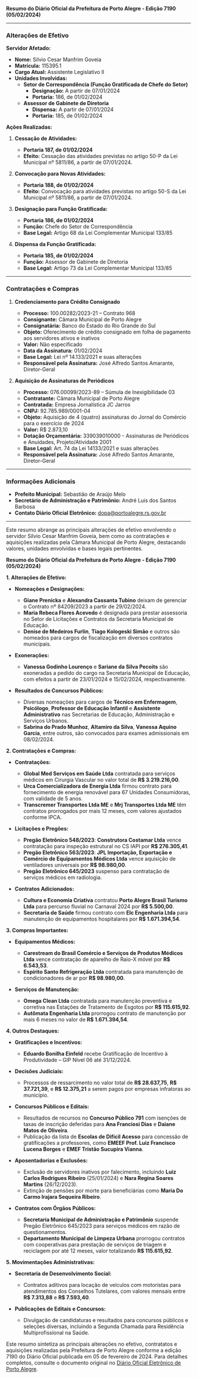 **Resumo do Diário Oficial da Prefeitura de Porto Alegre - Edição 7190 (05/02/2024)**

---

### **Alterações de Efetivo**

**Servidor Afetado:**  
- **Nome:** Silvio Cesar Manfrim Goveia  
- **Matrícula:** 115395.1  
- **Cargo Atual:** Assistente Legislativo II  
- **Unidades Involvidas:**
  - **Setor de Correspondência (Função Gratificada de Chefe do Setor)**
    - **Designação:** A partir de 07/01/2024
    - **Portaria:** 186, de 01/02/2024
  - **Assessor de Gabinete de Diretoria**
    - **Dispensa:** A partir de 07/01/2024
    - **Portaria:** 185, de 01/02/2024

**Ações Realizadas:**
1. **Cessação de Atividades:**  
   - **Portaria 187, de 01/02/2024**  
   - **Efeito:** Cessação das atividades previstas no artigo 50-P da Lei Municipal nº 5811/86, a partir de 07/01/2024.
   
2. **Convocação para Novas Atividades:**  
   - **Portaria 188, de 01/02/2024**  
   - **Efeito:** Convocação para atividades previstas no artigo 50-S da Lei Municipal nº 5811/86, a partir de 07/01/2024.
   
3. **Designação para Função Gratificada:**  
   - **Portaria 186, de 01/02/2024**  
   - **Função:** Chefe do Setor de Correspondência  
   - **Base Legal:** Artigo 68 da Lei Complementar Municipal 133/85
   
4. **Dispensa da Função Gratificada:**  
   - **Portaria 185, de 01/02/2024**  
   - **Função:** Assessor de Gabinete de Diretoria  
   - **Base Legal:** Artigo 73 da Lei Complementar Municipal 133/85

---

### **Contratações e Compras**

1. **Credenciamento para Crédito Consignado**
   - **Processo:** 100.00282/2023-21 – Contrato 968
   - **Consignante:** Câmara Municipal de Porto Alegre
   - **Consignatária:** Banco do Estado do Rio Grande do Sul
   - **Objeto:** Oferecimento de crédito consignado em folha de pagamento aos servidores ativos e inativos
   - **Valor:** Não especificado
   - **Data da Assinatura:** 01/02/2024
   - **Base Legal:** Lei nº 14.133/2021 e suas alterações
   - **Responsável pela Assinatura:** José Alfredo Santos Amarante, Diretor-Geral

2. **Aquisição de Assinaturas de Periódicos**
   - **Processo:** 076.00099/2023-89 – Súmula de Inexigibilidade 03
   - **Contratante:** Câmara Municipal de Porto Alegre
   - **Contratada:** Empresa Jornalística JC Jarros
   - **CNPJ:** 92.785.989/0001-04
   - **Objeto:** Aquisição de 4 (quatro) assinaturas do Jornal do Comércio para o exercício de 2024
   - **Valor:** R$ 2.873,10
   - **Dotação Orçamentária:** 339039010000 - Assinaturas de Periódicos e Anuidades, Projeto/Atividade 2001
   - **Base Legal:** Art. 74 da Lei 14133/2021 e suas alterações
   - **Responsável pela Assinatura:** José Alfredo Santos Amarante, Diretor-Geral

---

### **Informações Adicionais**

- **Prefeito Municipal:** Sebastião de Araújo Melo
- **Secretário de Administração e Patrimônio:** André Luis dos Santos Barbosa
- **Contato Diário Oficial Eletrônico:** dopa@portoalegre.rs.gov.br

---

Este resumo abrange as principais alterações de efetivo envolvendo o servidor Silvio Cesar Manfrim Goveia, bem como as contratações e aquisições realizadas pela Câmara Municipal de Porto Alegre, destacando valores, unidades envolvidas e bases legais pertinentes.

**Resumo do Diário Oficial da Prefeitura de Porto Alegre - Edição 7190 (05/02/2024)**

**1. Alterações de Efetivo:**

- **Nomeações e Designações:**
  - **Giane Prenicka** e **Alexandra Cassanta Tubino** deixam de gerenciar o Contrato nº 84209/2023 a partir de 29/02/2024.
  - **Maria Rebeca Flores Acevedo** é designada para prestar assessoria no Setor de Licitações e Contratos da Secretaria Municipal de Educação.
  - **Denise de Medeiros Furlin**, **Tiago Kologeski Simão** e outros são nomeados para cargos de fiscalização em diversos contratos municipais.

- **Exonerações:**
  - **Vanessa Godinho Lourenço** e **Sariane da Silva Pecoits** são exoneradas a pedido do cargo na Secretaria Municipal de Educação, com efeitos a partir de 23/01/2024 e 15/02/2024, respectivamente.

- **Resultados de Concursos Públicos:**
  - Diversas nomeações para cargos de **Técnico em Enfermagem**, **Psicólogo**, **Professor de Educação Infantil** e **Assistente Administrativo** nas Secretarias de Educação, Administração e Serviços Urbanos.
  - **Sabrina do Prado Munhoz**, **Altamiro da Silva**, **Vanessa Aquino Garcia**, entre outros, são convocados para exames admissionais em 08/02/2024.

**2. Contratações e Compras:**

- **Contratações:**
  - **Global Med Serviços em Saúde Ltda** contratada para serviços médicos em Cirurgia Vascular no valor total de **R$ 3.219.216,00**.
  - **Urca Comercializadora de Energia Ltda** firmou contrato para fornecimento de energia renovável para 67 Unidades Consumidoras, com validade de 5 anos.
  - **Transcremer Transportes Ltda ME** e **Mrj Transportes Ltda ME** têm contratos prorrogados por mais 12 meses, com valores ajustados conforme IPCA.

- **Licitações e Pregões:**
  - **Pregão Eletrônico 548/2023**: **Construtora Costamar Ltda** vence contratação para inspeção estrutural no CS IAPI por **R$ 276.305,41**.
  - **Pregão Eletrônico 563/2023**: **JPL Importação, Exportação e Comércio de Equipamentos Médicos Ltda** vence aquisição de ventiladores universais por **R$ 98.980,00**.
  - **Pregão Eletrônico 645/2023** suspenso para contratação de serviços médicos em radiologia.

- **Contratos Adicionados:**
  - **Cultura e Economia Criativa** contratou **Porto Alegre Brasil Turismo Ltda** para percurso fluvial no Carnaval 2024 por **R$ 5.500,00**.
  - **Secretaria de Saúde** firmou contrato com **Elc Engenharia Ltda** para manutenção de equipamentos hospitalares por **R$ 1.671.394,54**.

**3. Compras Importantes:**

- **Equipamentos Médicos:**
  - **Carestream do Brasil Comércio e Serviços de Produtos Médicos Ltda** vence contratação de aparelho de Raio-X móvel por **R$ 6.543,53**.
  - **Espírito Santo Refrigeração Ltda** contratada para manutenção de condicionadores de ar por **R$ 98.980,00**.

- **Serviços de Manutenção:**
  - **Omega Clean Ltda** contratada para manutenção preventiva e corretiva nas Estações de Tratamento de Esgotos por **R$ 115.615,92**.
  - **Autômata Engenharia Ltda** prorrogou contrato de manutenção por mais 6 meses no valor de **R$ 1.671.394,54**.

**4. Outros Destaques:**

- **Gratificações e Incentivos:**
  - **Eduardo Bonilha Einfeld** recebe Gratificação de Incentivo à Produtividade – GIP Nível 06 até 31/12/2024.

- **Decisões Judiciais:**
  - Processos de ressarcimento no valor total de **R$ 28.637,75**, **R$ 37.721,39**, e **R$ 12.375,21** a serem pagos por empresas infratoras ao município.

- **Concursos Públicos e Editais:**
  - Resultados de recursos no **Concurso Público 791** com isenções de taxas de inscrição deferidas para **Ana Franciosi Dias** e **Daiane Matos de Oliveira**.
  - Publicação da lista de **Escolas de Difícil Acesso** para concessão de gratificações a professores, como **EMEEF Prof. Luiz Francisco Lucena Borges** e **EMEF Tristão Sucupira Vianna**.

- **Aposentadorias e Exclusões:**
  - Exclusão de servidores inativos por falecimento, incluindo **Luiz Carlos Rodrigues Ribeiro** (25/01/2024) e **Nara Regina Soares Martins** (26/12/2023).
  - Extinção de pensões por morte para beneficiárias como **Maria Do Carmo Irajara Sequeira Ribeiro**.

- **Contratos com Órgãos Públicos:**
  - **Secretaria Municipal de Administração e Patrimônio** suspende Pregão Eletrônico 645/2023 para serviços médicos em razão de questionamentos.
  - **Departamento Municipal de Limpeza Urbana** prorrogou contratos com cooperativas para prestação de serviços de triagem e reciclagem por até 12 meses, valor totalizando **R$ 115.615,92**.

**5. Movimentações Administrativas:**

- **Secretaria de Desenvolvimento Social:**
  - Contratos aditivos para locação de veículos com motoristas para atendimentos dos Conselhos Tutelares, com valores mensais entre **R$ 7.313,88** e **R$ 7.593,40**.
  
- **Publicações de Editais e Concursos:**
  - Divulgação de candidaturas e resultados para concursos públicos e seleções diversas, incluindo a Segunda Chamada para Residência Multiprofissional na Saúde.

Este resumo sintetiza as principais alterações no efetivo, contratatos e aquisições realizadas pela Prefeitura de Porto Alegre conforme a edição 7190 do Diário Oficial publicada em 05 de fevereiro de 2024. Para detalhes completos, consulte o documento original no [Diário Oficial Eletrônico de Porto Alegre](http://www.portoalegre.rs.gov.br/dopa/).